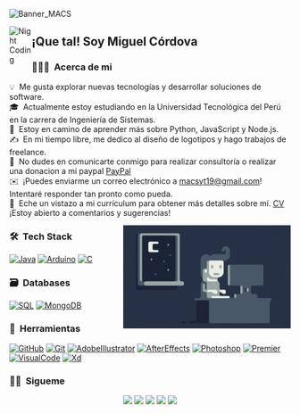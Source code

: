 ![Banner_MACS](https://github.com/MiguelCordova19/poo-interfaces/blob/c946d71757236c2a21cf87011837233692e35773/Estudiante%20de%20Ingenier%C3%ADa%20de%20Sistemas.png)

<img alt="Night Coding" src="./assets/Hand%20Wave.gif" width='40' align="left"/><h2 align="left">¡Que tal! Soy Miguel Córdova</h2>


### 👨🏻‍💻 &nbsp;Acerca de mi

💡 &nbsp;Me gusta explorar nuevas tecnologías y desarrollar soluciones de software.\
🎓 &nbsp;Actualmente estoy estudiando en la Universidad Tecnológica del Perú en la carrera de Ingeniería de Sistemas.\
🌱 &nbsp;Estoy en camino de aprender más sobre Python, JavaScript y Node.js.\
✍️ &nbsp;En mi tiempo libre, me dedico al diseño de logotipos y hago trabajos de freelance.\
💬 &nbsp;No dudes en comunicarte conmigo para realizar consultoría o realizar una donacion a mi paypal [PayPal](https://paypal.me/miguelcordova19?country.x=PE&locale.x=es_XC)\
✉️ &nbsp;¡Puedes enviarme un correo electrónico a macsyt19@gmail.com! Intentaré responder tan pronto como pueda.\
📄 &nbsp;Eche un vistazo a mi currículum para obtener más detalles sobre mí. [CV](https://drive.google.com/file/d/14i3gzlA6mG14rpAkEgRO8YP6vpGNMtW9/view?usp=drive_link) ¡Estoy abierto a comentarios y sugerencias!


<img alt="Night Coding" src="https://raw.githubusercontent.com/AVS1508/AVS1508/master/assets/Night-Coding.gif" align="right"/>

### 🛠 &nbsp;Tech Stack

[![Java](https://skillicons.dev/icons?i=java&theme=light)](https://skillicons.dev)
[![Arduino](https://skillicons.dev/icons?i=arduino)](https://skillicons.dev)
[![C](https://skillicons.dev/icons?i=c)](https://skillicons.dev)

### 🗃 &nbsp;Databases

[![SQL](https://skillicons.dev/icons?i=mysql&theme=light)](https://skillicons.dev)
[![MongoDB](https://skillicons.dev/icons?i=mongodb)](https://skillicons.dev)

### 🧰 &nbsp;Herramientas

[![GitHub](https://skillicons.dev/icons?i=github)](https://skillicons.dev)
[![Git](https://skillicons.dev/icons?i=git)](https://skillicons.dev)
[![AdobeIllustrator](https://skillicons.dev/icons?i=ai)](https://skillicons.dev)
[![AfterEffects](https://skillicons.dev/icons?i=ae)](https://skillicons.dev)
[![Photoshop](https://skillicons.dev/icons?i=ps)](https://skillicons.dev)
[![Premier](https://skillicons.dev/icons?i=pr)](https://skillicons.dev)
[![VisualCode](https://skillicons.dev/icons?i=vscode&theme=light)](https://skillicons.dev)
[![Xd](https://skillicons.dev/icons?i=xd)](https://skillicons.dev)

### 🤝🏻 &nbsp;Sigueme

<p align="center">
<a href="https://www.linkedin.com/in/miguel-%C3%A1ngel-c%C3%B3rdova-santamar%C3%ADa-45a225331/"><img src="https://img.shields.io/badge/-Miguel%20Cordova-0077B5?style=flat&logo=Linkedin&logoColor=white"/></a>
<a href="mailto:macsyt19@gmail.com"><img src="https://img.shields.io/badge/-MiguelCordova-D14836?style=flat&logo=Gmail&logoColor=white"/></a>
<a href="https://www.facebook.com/MACSGAMER?locale=es_LA"><img src="https://img.shields.io/badge/-MiguelCordova-1877F2?style=flat&logo=Facebook&logoColor=white"/></a>
<a href="https://www.youtube.com/@macs19"><img src="https://img.shields.io/badge/Macsgamer19-FF0000?style=for-the-badge&logo=youtube&logoColor=white"/></a>
<a href="https://www.twitch.tv/macsgamer19"><img src="https://img.shields.io/badge/MACSGAMER19-9146FF?style=for-the-badge&logo=twitch&logoColor=white"/></a>
</p>

